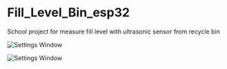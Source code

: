 # Fill_Level_Bin_esp32
School project for measure fill level with ultrasonic sensor from recycle bin

![Settings Window](https://github.com/ioatzi/Fill_Level_Bin_esp32/blob/main/Images/1653238146224.jpg)

![Settings Window](https://github.com/ioatzi/Fill_Level_Bin_esp32/blob/main/Images/1653238146237.jpg)
